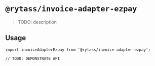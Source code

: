 # `@rytass/invoice-adapter-ezpay`

> TODO: description

## Usage

```
import invoiceAdapterEzpay from '@rytass/invoice-adapter-ezpay';

// TODO: DEMONSTRATE API
```
